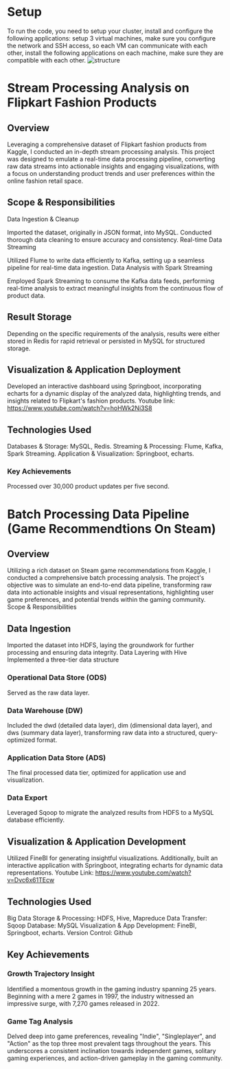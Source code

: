# Setup
To run the code, you need to setup your cluster, install and configure the following applications:
setup 3 virtual machines, make sure you configure the network and SSH access, so each VM can communicate with each other, install the following applications on each machine, make sure they are compatible with each other. 
   ![structure](https://github.com/Marcilele/portfolio/assets/68567431/1eb5258d-a7eb-4cca-8eee-7fba462479bf)



# Stream Processing Analysis on Flipkart Fashion Products
## Overview
Leveraging a comprehensive dataset of Flipkart fashion products from Kaggle, I conducted an in-depth stream processing analysis.
This project was designed to emulate a real-time data processing pipeline, converting raw data streams into actionable insights and engaging visualizations, with a focus on understanding product trends and user preferences within the online fashion retail space.

## Scope & Responsibilities
Data Ingestion & Cleanup

Imported the dataset, originally in JSON format, into MySQL. Conducted thorough data cleaning to ensure accuracy and consistency.
Real-time Data Streaming

Utilized Flume to write data efficiently to Kafka, setting up a seamless pipeline for real-time data ingestion.
Data Analysis with Spark Streaming

Employed Spark Streaming to consume the Kafka data feeds, performing real-time analysis to extract meaningful insights from the continuous flow of product data.

## Result Storage

Depending on the specific requirements of the analysis, results were either stored in Redis for rapid retrieval or persisted in MySQL for structured storage.

## Visualization & Application Deployment

Developed an interactive dashboard using Springboot, incorporating echarts for a dynamic display of the analyzed data, highlighting trends, and insights related to Flipkart's fashion products. Youtube link: https://www.youtube.com/watch?v=hoHWk2Ni3S8

## Technologies Used

Databases & Storage: MySQL, Redis.
Streaming & Processing: Flume, Kafka, Spark Streaming.
Application & Visualization: Springboot, echarts.

### Key Achievements
Processed over 30,000 product updates per five second.

# Batch Processing Data Pipeline (Game Recommendtions On Steam)

## Overview

Utilizing a rich dataset on Steam game recommendations from Kaggle, I conducted a comprehensive batch processing analysis. The project's objective was to simulate an end-to-end data pipeline, transforming raw data into actionable insights and visual representations, highlighting user game preferences, and potential trends within the gaming community.
Scope & Responsibilities

## Data Ingestion

Imported the dataset into HDFS, laying the groundwork for further processing and ensuring data integrity.
Data Layering with Hive
Implemented a three-tier data structure

### Operational Data Store (ODS)
Served as the raw data layer.

### Data Warehouse (DW)
Included the dwd (detailed data layer), dim (dimensional data layer), and dws (summary data layer), transforming raw data into a structured, query-optimized format.
### Application Data Store (ADS)
The final processed data tier, optimized for application use and visualization.

### Data Export
Leveraged Sqoop to migrate the analyzed results from HDFS to a MySQL database efficiently.

## Visualization & Application Development

Utilized FineBI for generating insightful visualizations. Additionally, built an interactive application with Springboot, integrating echarts for dynamic data representations. Youtube Link: https://www.youtube.com/watch?v=Dvc6x61TEcw

## Technologies Used

Big Data Storage & Processing:
HDFS, Hive, Mapreduce
Data Transfer:
Sqoop
Database:
MySQL
Visualization & App Development:
FineBI, Springboot, echarts.
Version Control:
Github

## Key Achievements
### Growth Trajectory Insight

Identified a momentous growth in the gaming industry spanning 25 years. Beginning with a mere 2 games in 1997, the industry witnessed an impressive surge, with 7,270 games released in 2022.

### Game Tag Analysis

Delved deep into game preferences, revealing "Indie", "Singleplayer", and "Action" as the top three most prevalent tags throughout the years. This underscores a consistent inclination towards independent games, solitary gaming experiences, and action-driven gameplay in the gaming community.
